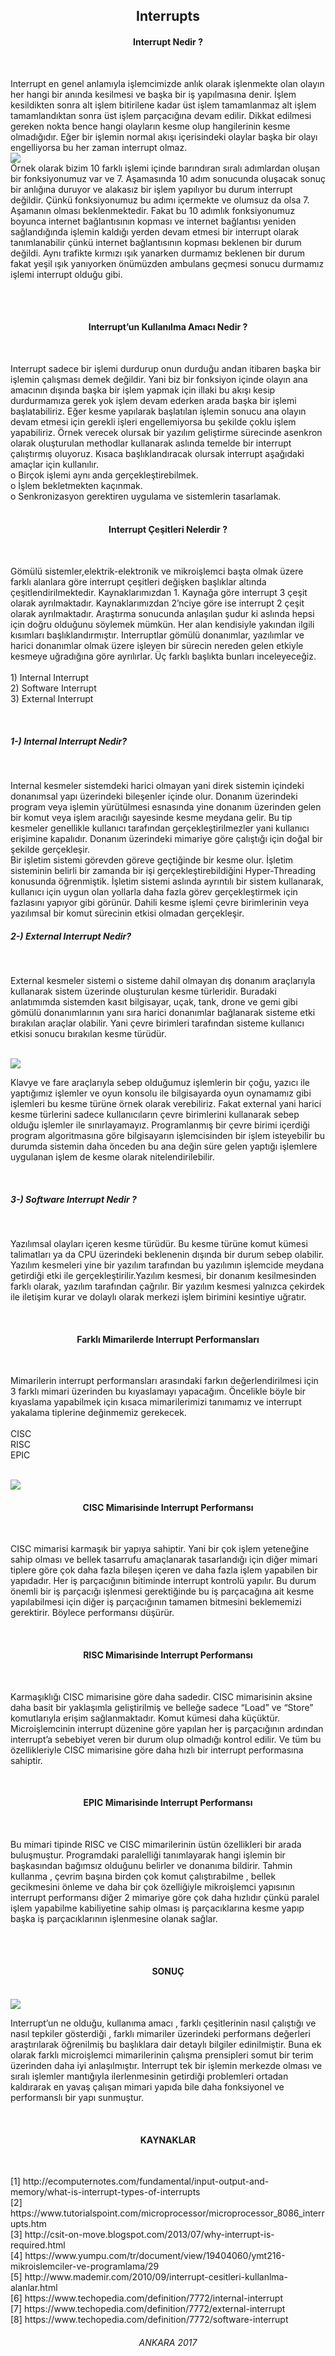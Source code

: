 <h2 align="center"> Interrupts </h2>

<h4 align="center">Interrupt Nedir ?</h4> <br>
<p>
Interrupt en genel anlamıyla işlemcimizde anlık olarak işlenmekte olan olayın her hangi bir anında kesilmesi ve başka bir iş yapılmasına denir. İşlem kesildikten sonra alt işlem bitirilene kadar üst işlem tamamlanmaz alt işlem tamamlandıktan sonra üst işlem parçacığına devam edilir. Dikkat edilmesi gereken nokta bence hangi olayların kesme olup hangilerinin kesme olmadığıdır. Eğer bir işlemin normal akışı içerisindeki olaylar başka bir olayı engelliyorsa bu her zaman interrupt olmaz. <br>
<img src="https://raw.githubusercontent.com/KursatCAKAL/Posts_BackUp/master/Interrupts/1.png">	
 <br>
Örnek olarak bizim 10 farklı işlemi içinde barındıran sıralı adımlardan oluşan bir fonksiyonumuz var ve 7. Aşamasında 10 adım sonucunda oluşacak sonuç bir anlığına duruyor ve alakasız bir işlem yapılıyor bu durum interrupt değildir. Çünkü fonksiyonumuz bu adımı içermekte ve olumsuz da olsa 7. Aşamanın olması beklenmektedir. Fakat bu 10 adımlık fonksiyonumuz boyunca internet bağlantısının kopması ve internet bağlantısı yeniden sağlandığında işlemin kaldığı yerden devam etmesi bir interrupt olarak tanımlanabilir çünkü internet bağlantısının kopması beklenen bir durum değildi. Aynı trafikte kırmızı ışık yanarken durmamız beklenen bir durum fakat yeşil ışık yanıyorken önümüzden ambulans geçmesi sonucu durmamız işlemi interrupt olduğu gibi.
</p>
<br><br>
<h4 align="center">Interrupt’un Kullanılma Amacı Nedir ?</h4> <br>
<p>
	Interrupt sadece bir işlemi durdurup onun durduğu andan itibaren başka bir işlemin çalışması demek değildir. Yani biz bir fonksiyon içinde olayın ana amacının dışında başka bir işlem yapmak için illaki bu akışı kesip durdurmamıza gerek yok işlem devam ederken arada başka bir işlemi başlatabiliriz. Eğer kesme yapılarak başlatılan işlemin sonucu ana olayın devam etmesi için gerekli işleri engellemiyorsa bu şekilde çoklu işlem yapabiliriz. Örnek verecek olursak bir yazılım geliştirme sürecinde asenkron olarak oluşturulan methodlar kullanarak aslında temelde bir interrupt çalıştırmış oluyoruz. Kısaca başlıklandıracak olursak interrupt aşağıdaki amaçlar için kullanılır.
	<br>
o	Birçok işlemi aynı anda gerçekleştirebilmek.<br>
o	İşlem bekletmekten kaçınmak.<br>
o	Senkronizasyon gerektiren uygulama ve sistemlerin tasarlamak.<br>
<br>
</p>
<h4 align="center">Interrupt Çeşitleri Nelerdir ?</h4><br><p>
	Gömülü sistemler,elektrik-elektronik ve mikroişlemci başta olmak üzere farklı alanlara göre interrupt çeşitleri değişken başlıklar altında çeşitlendirilmektedir. Kaynaklarımızdan 1. Kaynağa göre interrupt 3 çeşit olarak ayrılmaktadır. Kaynaklarımızdan 2’nciye göre ise interrupt 2 çeşit olarak ayrılmaktadır. Araştırma sonucunda anlaşılan şudur ki aslında hepsi için doğru olduğunu söylemek mümkün. Her alan kendisiyle yakından ilgili kısımları başlıklandırmıştır. Interruptlar gömülü donanımlar, yazılımlar ve harici donanımlar olmak üzere işleyen bir sürecin nereden gelen etkiyle kesmeye uğradığına göre ayrılırlar. Üç farklı başlıkta bunları inceleyeceğiz. <br><br>
1)   Internal Interrupt<br>
2)   Software Interrupt<br>
3)   External Interrupt<br>

</p><br>
<h5>1-) Internal Interrupt Nedir?</h5><br><p>
Internal kesmeler sistemdeki harici olmayan yani direk sistemin içindeki donanımsal yapı üzerindeki bileşenler içinde olur. Donanım üzerindeki program veya işlemin yürütülmesi esnasında yine donanım üzerinden gelen bir komut veya işlem aracılığı sayesinde kesme meydana gelir. Bu tip kesmeler genellikle kullanıcı tarafından gerçekleştirilmezler yani kullanıcı erişimine kapalıdır. Donanım üzerindeki mimariye göre çalıştığı için doğal bir şekilde gerçekleşir.<br>
Bir işletim sistemi görevden göreve geçtiğinde bir kesme olur. İşletim sisteminin belirli bir zamanda bir işi gerçekleştirebildiğini Hyper-Threading konusunda öğrenmiştik. İşletim sistemi aslında ayrıntılı bir sistem kullanarak, kullanıcı için uygun olan yollarla daha fazla görev gerçekleştirmek için fazlasını yapıyor gibi görünür. Dahili kesme işlemi çevre birimlerinin veya yazılımsal bir komut sürecinin etkisi olmadan gerçekleşir.<br>
<h5>2-) External Interrupt Nedir?</h5><br> <p>
	External kesmeler sistemi o sisteme dahil olmayan dış donanım araçlarıyla kullanarak sistem üzerinde oluşturulan kesme türleridir. Buradaki anlatımımda sistemden kasıt bilgisayar, uçak, tank, drone ve gemi gibi gömülü donanımlarının yanı sıra harici donanımlar bağlanarak sisteme etki bırakılan araçlar olabilir. Yani çevre birimleri tarafından sisteme kullanıcı etkisi sonucu bırakılan kesme türüdür. </p> <br><img src="https://raw.githubusercontent.com/KursatCAKAL/Posts_BackUp/master/Interrupts/2.png"><br>
<p>
	Klavye ve fare araçlarıyla sebep olduğumuz işlemlerin bir çoğu, yazıcı ile yaptığımız işlemler ve oyun konsolu ile bilgisayarda oyun oynamamız gibi işlemleri bu kesme türüne örnek olarak verebiliriz. Fakat external yani harici kesme türlerini sadece kullanıcıların çevre birimlerini kullanarak sebep olduğu işlemler ile sınırlayamayız. Programlanmış bir çevre birimi içerdiği program algoritmasına göre bilgisayarın işlemcisinden bir işlem isteyebilir bu durumda sistemin daha önceden bu ana değin süre gelen yaptığı işlemlere uygulanan işlem de kesme olarak nitelendirilebilir.</p> <br>
<h5>3-) Software Interrupt Nedir ?</h5><br><p>
	Yazılımsal olayları içeren kesme türüdür. Bu kesme türüne komut kümesi talimatları ya da CPU üzerindeki beklenenin dışında bir durum sebep olabilir. Yazılım kesmeleri yine bir yazılım tarafından bu yazılımın işlemcide meydana getirdiği etki ile gerçekleştirilir.Yazılım kesmesi, bir donanım kesilmesinden farklı olarak, yazılım tarafından çağrılır. Bir yazılım kesmesi yalnızca çekirdek ile iletişim kurar ve dolaylı olarak merkezi işlem birimini kesintiye uğratır.</p><br>
<h4 align="center">Farklı Mimarilerde Interrupt Performansları</h4><br><p>
	Mimarilerin interrupt performansları arasındaki farkın değerlendirilmesi için 3 farklı mimari üzerinden bu kıyaslamayı yapacağım. Öncelikle böyle bir kıyaslama yapabilmek için kısaca mimarilerimizi tanımamız ve interrupt yakalama tiplerine değinmemiz gerekecek. <br>
<br> 
CISC<br>
RISC<br>
EPIC<br>
</p>
<br>
<img src="https://raw.githubusercontent.com/KursatCAKAL/Posts_BackUp/master/Interrupts/3.png"><br>
<h4 align="center">CISC Mimarisinde Interrupt Performansı</h4> <br><p>
CISC mimarisi karmaşık bir yapıya sahiptir. Yani bir çok işlem yeteneğine sahip olması ve bellek tasarrufu amaçlanarak tasarlandığı için  diğer mimari tiplere göre çok daha fazla bileşen içeren ve daha fazla işlem yapabilen bir yapıdadır. Her iş parçacığının bitiminde interrupt kontrolü yapılır. Bu durum önemli bir iş parçacığı işlenmesi gerektiğinde bu iş parçacağına ait kesme yapılabilmesi için diğer iş parçacığının tamamen bitmesini beklememizi gerektirir. Böylece performansı düşürür.</p><br>
<h4 align="center">RISC Mimarisinde Interrupt Performansı</h4> <br><p>
Karmaşıklığı CISC mimarisine göre daha sadedir. CISC mimarisinin aksine daha basit bir yaklaşımla geliştirilmiş ve belleğe sadece “Load” ve “Store” komutlarıyla erişim sağlanmaktadır. Komut kümesi daha küçüktür. Microişlemcinin interrupt düzenine göre yapılan her iş parçacığının ardından interrupt’a sebebiyet veren bir durum olup olmadığı kontrol edilir.  Ve tüm bu özellikleriyle CISC mimarisine göre daha hızlı bir interrupt performasına sahiptir.  </p><br>
<h4 align="center">EPIC Mimarisinde Interrupt Performansı</h4> <br><p>
Bu mimari tipinde RISC ve CISC mimarilerinin üstün özellikleri bir arada buluşmuştur. Programdaki paralelliği tanımlayarak hangi işlemin bir başkasından bağımsız olduğunu belirler ve donanıma bildirir. Tahmin kullanma , çevrim başına birden çok komut çalıştırabilme , bellek gecikmesini önleme ve daha bir çok özelliğiyle mikroişlemci yapısının interrupt performansı diğer 2 mimariye göre çok daha hızlıdır çünkü paralel işlem yapabilme kabiliyetine sahip olması iş parçacıklarına kesme yapıp başka iş parçacıklarının işlenmesine olanak sağlar. </p><br><br>
<h4 align="center">SONUÇ</h4> <br>
<img src="https://raw.githubusercontent.com/KursatCAKAL/Posts_BackUp/master/Interrupts/4.png"><br><p>
	Interrupt’un ne olduğu, kullanıma amacı , farklı çeşitlerinin nasıl çalıştığı ve nasıl tepkiler gösterdiği , farklı mimariler üzerindeki performans değerleri araştırılarak öğrenilmiş bu başlıklara dair detaylı bilgiler edinilmiştir. Buna ek olarak farklı microişlemci mimarilerinin çalışma prensipleri somut bir terim üzerinden daha iyi anlaşılmıştır. Interrupt tek bir işlemin merkezde olması ve sıralı işlemler mantığıyla ilerlenmesinin getirdiği problemleri ortadan kaldırarak en yavaş çalışan mimari yapıda bile daha fonksiyonel ve performanslı bir yapı sunmuştur.</p><br>









<h4 align="center">KAYNAKLAR</h4><br><p>
[1] http://ecomputernotes.com/fundamental/input-output-and-memory/what-is-interrupt-types-of-interrupts<br>
[2] https://www.tutorialspoint.com/microprocessor/microprocessor_8086_interrupts.htm<br>
[3] http://csit-on-move.blogspot.com/2013/07/why-interrupt-is-required.html<br>
[4] https://www.yumpu.com/tr/document/view/19404060/ymt216-mikroislemciler-ve-programlama/29<br>
[5] http://www.mademir.com/2010/09/interrupt-cesitleri-kullanlma-alanlar.html<br>
[6] https://www.techopedia.com/definition/7772/internal-interrupt<br>
[7] https://www.techopedia.com/definition/7772/external-interrupt<br>
[8] https://www.techopedia.com/definition/7772/software-interrupt<br>
</p>

<h6 align="center">ANKARA 2017</h6>




